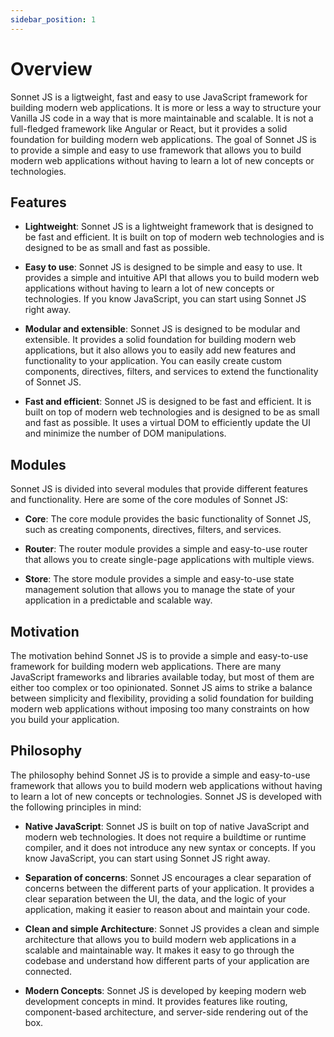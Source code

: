 ```yaml
---
sidebar_position: 1
---
```


# Overview

Sonnet JS is a ligtweight, fast and easy to use JavaScript framework for building modern web applications. It is more or less a way to structure your Vanilla JS code in a way that is more maintainable and scalable. It is not a full-fledged framework like Angular or React, but it provides a solid foundation for building modern web applications. The goal of Sonnet JS is to provide a simple and easy to use framework that allows you to build modern web applications without having to learn a lot of new concepts or technologies.

## Features

- **Lightweight**: Sonnet JS is a lightweight framework that is designed to be fast and efficient. It is built on top of modern web technologies and is designed to be as small and fast as possible.

- **Easy to use**: Sonnet JS is designed to be simple and easy to use. It provides a simple and intuitive API that allows you to build modern web applications without having to learn a lot of new concepts or technologies. If you know JavaScript, you can start using Sonnet JS right away.

- **Modular and extensible**: Sonnet JS is designed to be modular and extensible. It provides a solid foundation for building modern web applications, but it also allows you to easily add new features and functionality to your application. You can easily create custom components, directives, filters, and services to extend the functionality of Sonnet JS.

- **Fast and efficient**: Sonnet JS is designed to be fast and efficient. It is built on top of modern web technologies and is designed to be as small and fast as possible. It uses a virtual DOM to efficiently update the UI and minimize the number of DOM manipulations.

## Modules

Sonnet JS is divided into several modules that provide different features and functionality. Here are some of the core modules of Sonnet JS:

- **Core**: The core module provides the basic functionality of Sonnet JS, such as creating components, directives, filters, and services.

- **Router**: The router module provides a simple and easy-to-use router that allows you to create single-page applications with multiple views.

- **Store**: The store module provides a simple and easy-to-use state management solution that allows you to manage the state of your application in a predictable and scalable way.

## Motivation

The motivation behind Sonnet JS is to provide a simple and easy-to-use framework for building modern web applications. There are many JavaScript frameworks and libraries available today, but most of them are either too complex or too opinionated. Sonnet JS aims to strike a balance between simplicity and flexibility, providing a solid foundation for building modern web applications without imposing too many constraints on how you build your application.

## Philosophy

The philosophy behind Sonnet JS is to provide a simple and easy-to-use framework that allows you to build modern web applications without having to learn a lot of new concepts or technologies. Sonnet JS is developed with the following principles in mind:

- **Native JavaScript**: Sonnet JS is built on top of native JavaScript and modern web technologies. It does not require a buildtime or runtime compiler, and it does not introduce any new syntax or concepts. If you know JavaScript, you can start using Sonnet JS right away.

- **Separation of concerns**: Sonnet JS encourages a clear separation of concerns between the different parts of your application. It provides a clear separation between the UI, the data, and the logic of your application, making it easier to reason about and maintain your code.

- **Clean and simple Architecture**: Sonnet JS provides a clean and simple architecture that allows you to build modern web applications in a scalable and maintainable way. It makes it easy to go through the codebase and understand how different parts of your application are connected.

- **Modern Concepts**: Sonnet JS is developed by keeping modern web development concepts in mind. It provides features like routing, component-based architecture, and server-side rendering out of the box.